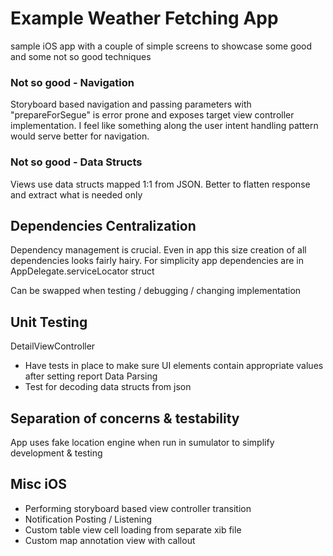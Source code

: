 # Example Weather Fetching App

sample iOS app with a couple of simple screens to showcase some good and some not so good techniques

### Not so good - Navigation
Storyboard based navigation and passing parameters with "prepareForSegue" is error prone and exposes target view controller implementation. I feel like something along the user intent handling pattern would serve better for navigation.

### Not so good - Data Structs
Views use data structs mapped 1:1 from JSON. Better to flatten response and extract what is needed only



## Dependencies Centralization

Dependency management is crucial. Even in app this size creation of all dependencies looks fairly hairy. For simplicity app dependencies are in AppDelegate.serviceLocator struct

Can be swapped when testing / debugging / changing implementation

## Unit Testing
DetailViewController
* Have tests in place to make sure UI elements contain appropriate values after setting report
Data Parsing
* Test for decoding data structs from json

## Separation of concerns & testability

App uses fake location engine when run in sumulator to simplify development & testing

## Misc iOS 
* Performing storyboard based view controller transition
* Notification Posting / Listening
* Custom table view cell loading from separate xib file
* Custom map annotation view with callout



